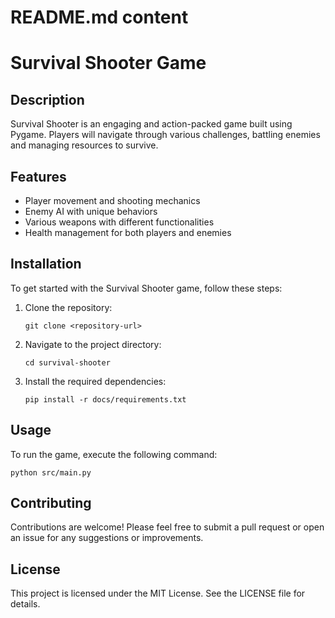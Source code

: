 # README.md content

# Survival Shooter Game

## Description
Survival Shooter is an engaging and action-packed game built using Pygame. Players will navigate through various challenges, battling enemies and managing resources to survive.

## Features
- Player movement and shooting mechanics
- Enemy AI with unique behaviors
- Various weapons with different functionalities
- Health management for both players and enemies

## Installation
To get started with the Survival Shooter game, follow these steps:

1. Clone the repository:
   ```
   git clone <repository-url>
   ```

2. Navigate to the project directory:
   ```
   cd survival-shooter
   ```

3. Install the required dependencies:
   ```
   pip install -r docs/requirements.txt
   ```

## Usage
To run the game, execute the following command:
```
python src/main.py
```

## Contributing
Contributions are welcome! Please feel free to submit a pull request or open an issue for any suggestions or improvements.

## License
This project is licensed under the MIT License. See the LICENSE file for details.